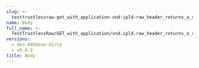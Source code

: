 ```yaml
---
slug: >-
  testtrustlessraw-get_with_application-vnd-ipld-raw_header_returns_a_raw_block-body
name: Body
full_name: >-
  TestTrustlessRaw/GET_with_application/vnd.ipld.raw_header_returns_a_raw_block/Body
versions:
  - dev-44b0eaa-dirty
  - v0.0.2
title: Body
---
```


